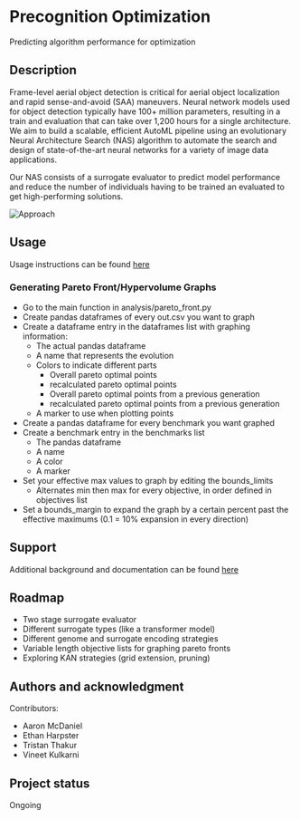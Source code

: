 # Precognition Optimization
Predicting algorithm performance for optimization

## Description
Frame-level aerial object detection is critical for aerial object localization and rapid sense-and-avoid (SAA) maneuvers. Neural network models used for object detection typically have 100+ million parameters, resulting in a train and evaluation that can take over 1,200 hours for a single architecture. We aim to build a scalable, efficient AutoML pipeline using an evolutionary Neural Architecture Search (NAS) algorithm to automate the search and design of state-of-the-art neural networks for a variety of image data applications.

Our NAS consists of a surrogate evaluator to predict model performance and reduce the number of individuals having to be trained an evaluated to get high-performing solutions.

![Approach](https://wiki.gtri.gatech.edu/download/attachments/330374279/image-2024-7-17_11-43-40.png?version=1&modificationDate=1721231020000&api=v2)

## Usage
Usage instructions can be found [here](https://wiki.gtri.gatech.edu/display/EMADE/Evolution+Instructions?src=contextnavpagetreemode)

### Generating Pareto Front/Hypervolume Graphs
 - Go to the main function in analysis/pareto_front.py
 - Create pandas dataframes of every out.csv you want to graph
 - Create a dataframe entry in the dataframes list with graphing information:
   - The actual pandas dataframe
   - A name that represents the evolution
   - Colors to indicate different parts
     - Overall pareto optimal points
     - recalculated pareto optimal points
     - Overall pareto optimal points from a previous generation
     - recalculated pareto optimal points from a previous generation
   - A marker to use when plotting points
 - Create a pandas dataframe for every benchmark you want graphed
 - Create a benchmark entry in the benchmarks list
   - The pandas dataframe
   - A name
   - A color
   - A marker
 - Set your effective max values to graph by editing the bounds_limits
   - Alternates min then max for every objective, in order defined in objectives list
 - Set a bounds_margin to expand the graph by a certain percent past the effective maximums (0.1 = 10% expansion in every direction)

## Support
Additional background and documentation can be found [here](https://wiki.gtri.gatech.edu/display/EMADE/Summer+GRIP+2024+-+Precognition+Optimization?src=contextnavpagetreemode)

## Roadmap
 - Two stage surrogate evaluator
 - Different surrogate types (like a transformer model)
 - Different genome and surrogate encoding strategies
 - Variable length objective lists for graphing pareto fronts
 - Exploring KAN strategies (grid extension, pruning)

## Authors and acknowledgment
Contributors:
- Aaron McDaniel
- Ethan Harpster
- Tristan Thakur
- Vineet Kulkarni 

## Project status
Ongoing
